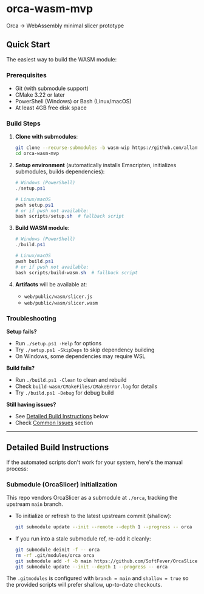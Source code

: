 # orca-wasm-mvp
Orca → WebAssembly minimal slicer prototype

## Quick Start

The easiest way to build the WASM module:

### Prerequisites
- Git (with submodule support)
- CMake 3.22 or later
- PowerShell (Windows) or Bash (Linux/macOS)
- At least 4GB free disk space

### Build Steps

1. **Clone with submodules**:
   ```bash
   git clone --recurse-submodules -b wasm-wip https://github.com/allanwrench28/orca-wasm-mvp.git
   cd orca-wasm-mvp
   ```

2. **Setup environment** (automatically installs Emscripten, initializes submodules, builds dependencies):
   ```powershell
   # Windows (PowerShell)
   ./setup.ps1

   # Linux/macOS
   pwsh setup.ps1
   # or if pwsh not available:
   bash scripts/setup.sh  # fallback script
   ```

3. **Build WASM module**:
   ```powershell
   # Windows (PowerShell)
   ./build.ps1

   # Linux/macOS
   pwsh build.ps1
   # or if pwsh not available:
   bash scripts/build-wasm.sh  # fallback script
   ```

4. **Artifacts** will be available at:
   - `web/public/wasm/slicer.js`
   - `web/public/wasm/slicer.wasm`

### Troubleshooting

**Setup fails?**
- Run `./setup.ps1 -Help` for options
- Try `./setup.ps1 -SkipDeps` to skip dependency building
- On Windows, some dependencies may require WSL

**Build fails?**
- Run `./build.ps1 -Clean` to clean and rebuild
- Check `build-wasm/CMakeFiles/CMakeError.log` for details
- Try `./build.ps1 -Debug` for debug build

**Still having issues?**
- See [Detailed Build Instructions](#detailed-build-instructions) below
- Check [Common Issues](#common-issues) section

---

## Detailed Build Instructions

If the automated scripts don't work for your system, here's the manual process:

### Submodule (OrcaSlicer) initialization

This repo vendors OrcaSlicer as a submodule at `./orca`, tracking the upstream `main` branch.

- To initialize or refresh to the latest upstream commit (shallow):
   ```bash
   git submodule update --init --remote --depth 1 --progress -- orca
   ```
- If you run into a stale submodule ref, re-add it cleanly:
   ```bash
   git submodule deinit -f -- orca
   rm -rf .git/modules/orca orca
   git submodule add -f -b main https://github.com/SoftFever/OrcaSlicer.git orca
   git submodule update --init --depth 1 --progress -- orca
   ```

The `.gitmodules` is configured with `branch = main` and `shallow = true` so the provided scripts will prefer shallow, up-to-date checkouts.

